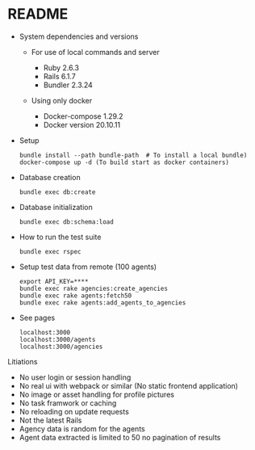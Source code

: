 # README

* System dependencies and versions
  * For use of local commands and server
    - Ruby 2.6.3
    - Rails 6.1.7
    - Bundler 2.3.24

  * Using only docker
    - Docker-compose 1.29.2
    - Docker version 20.10.11

* Setup
  ```
  bundle install --path bundle-path  # To install a local bundle)
  docker-compose up -d (To build start as docker containers)
  ```

* Database creation
  ```
  bundle exec db:create
  ```

* Database initialization
  ```
  bundle exec db:schema:load
  ```

* How to run the test suite
  ```
  bundle exec rspec
  ```

* Setup test data from remote (100 agents)
  ```
  export API_KEY=****
  bundle exec rake agencies:create_agencies
  bundle exec rake agents:fetch50
  bundle exec rake agents:add_agents_to_agencies
  ```

* See pages
  ```
  localhost:3000
  localhost:3000/agents
  localhost:3000/agencies
  ```


Litiations

- No user login or session handling
- No real ui with webpack or similar (No static frontend application)
- No image or asset handling for profile pictures
- No task framwork or caching
- No reloading on update requests
- Not the latest Rails
- Agency data is random for the agents
- Agent data extracted is limited to 50 no pagination of results
